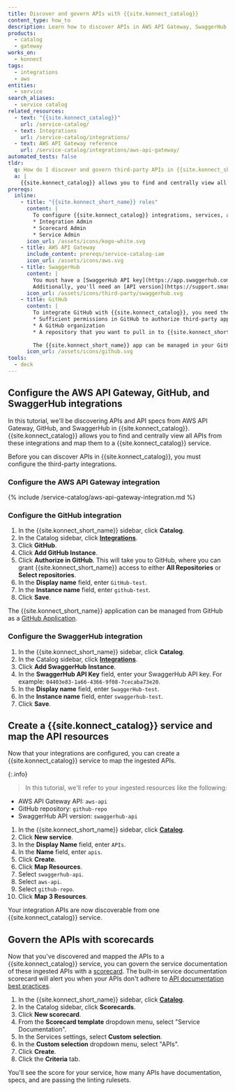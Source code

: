 ```yaml
---
title: Discover and govern APIs with {{site.konnect_catalog}}
content_type: how_to
description: Learn how to discover APIs in AWS API Gateway, SwaggerHub, and GitHub with {{site.konnect_catalog}} and govern them with scorecards.
products:
  - catalog
  - gateway
works_on:
  - konnect
tags:
  - integrations
  - aws
entities: 
  - service
search_aliases:
  - service catalog
related_resources:
  - text: "{{site.konnect_catalog}}"
    url: /service-catalog/
  - text: Integrations
    url: /service-catalog/integrations/
  - text: AWS API Gateway reference
    url: /service-catalog/integrations/aws-api-gateway/
automated_tests: false
tldr:
  q: How do I discover and govern third-party APIs in {{site.konnect_short_name}}?
  a: |
    {{site.konnect_catalog}} allows you to find and centrally view all APIs from these integrations and map them to a {{site.konnect_catalog}} service. First, authorize the integrations in {{site.konnect_catalog}} for AWS API Gateway, GitHub, and SwaggerHub. Then, create a {{site.konnect_catalog}} service and map resources from the integrations to the service. Finally, add a service documentation scorecard to your service to govern API documentation standards.
prereqs:
  inline:
    - title: "{{site.konnect_short_name}} roles"
      content: |
        To configure {{site.konnect_catalog}} integrations, services, and scorecards, you need the following [roles in {{site.konnect_short_name}}](/konnect-platform/teams-and-roles/#service-catalog):
        * Integration Admin
        * Scorecard Admin
        * Service Admin
      icon_url: /assets/icons/kogo-white.svg
    - title: AWS API Gateway
      include_content: prereqs/service-catalog-iam
      icon_url: /assets/icons/aws.svg
    - title: SwaggerHub
      content: |
        You must have a [SwaggerHub API key](https://app.swaggerhub.com/settings/apiKey) to authenticate your SwaggerHub account with {{site.konnect_short_name}}. 
        Additionally, you'll need an [API version](https://support.smartbear.com/swaggerhub/docs/en/manage-apis/versioning.html?sbsearch=API%20Versions0) in SwaggerHub to pull into {{site.konnect_short_name}} as a resource. You can name your SwaggerHub API version whatever you'd like. In this tutorial, we'll refer to your SwaggerHub API version as `swaggerhub-api`.
      icon_url: /assets/icons/third-party/swaggerhub.svg
    - title: GitHub
      content: |
        To integrate GitHub with {{site.konnect_catalog}}, you need the following:
        * Sufficient permissions in GitHub to authorize third-party applications and install the {{site.konnect_short_name}} GitHub App
        * A GitHub organization
        * A repository that you want to pull in to {{site.konnect_short_name}}. You can grant access to either all repositories or selected repositories during the authorization process. You can name your GitHub repository whatever you'd like. In this tutorial, we'll refer to your GitHub repository as `github-repo`.
        
        The {{site.konnect_short_name}} app can be managed in your GitHub account under **Applications > GitHub Apps**.
      icon_url: /assets/icons/github.svg
tools:
  - deck
---
```


## Configure the AWS API Gateway, GitHub, and SwaggerHub integrations

In this tutorial, we'll be discovering APIs and API specs from AWS API Gateway, GitHub, and SwaggerHub in {{site.konnect_catalog}}. {{site.konnect_catalog}} allows you to find and centrally view all APIs from these integrations and map them to a {{site.konnect_catalog}} service. 

Before you can discover APIs in {{site.konnect_catalog}}, you must configure the third-party integrations.

### Configure the AWS API Gateway integration

{% include /service-catalog/aws-api-gateway-integration.md %}

### Configure the GitHub integration

1. In the {{site.konnect_short_name}} sidebar, click **Catalog**.
1. In the Catalog sidebar, click **[Integrations](https://cloud.konghq.com/us/service-catalog/integrations)**.
2. Click **GitHub**.
1. Click **Add GitHub Instance**.
1. Click **Authorize in GitHub**. This will take you to GitHub, where you can grant {{site.konnect_short_name}} access to either **All Repositories** or **Select repositories**. 
1. In the **Display name** field, enter `GitHub-test`.
1. In the **Instance name** field, enter `github-test`.
1. Click **Save**.

The {{site.konnect_short_name}} application can be managed from GitHub as a [GitHub Application](https://docs.github.com/en/apps/using-github-apps/authorizing-github-apps).

### Configure the SwaggerHub integration

1. In the {{site.konnect_short_name}} sidebar, click **Catalog**.
1. In the Catalog sidebar, click **[Integrations](https://cloud.konghq.com/us/service-catalog/integrations)**.
2. Click **Add SwaggerHub Instance**.
1. In the **SwaggerHub API Key** field, enter your SwaggerHub API key. For example: `04403e83-1a66-4366-9f08-7cecaba73e20`.
1. In the **Display name** field, enter `SwaggerHub-test`.
1. In the **Instance name** field, enter `swaggerhub-test`.
1. Click **Save**. 

## Create a {{site.konnect_catalog}} service and map the API resources

Now that your integrations are configured, you can create a {{site.konnect_catalog}} service to map the ingested APIs.

{:.info}
> In this tutorial, we'll refer to your ingested resources like the following:
* AWS API Gateway API: `aws-api`
* GitHub repository: `github-repo`
* SwaggerHub API version: `swaggerhub-api`

1. In the {{site.konnect_short_name}} sidebar, click [**Catalog**](https://cloud.konghq.com/service-catalog/).
1. Click **New service**.
1. In the **Display Name** field, enter `APIs`.
1. In the **Name** field, enter `apis`.
1. Click **Create**.
1. Click **Map Resources**.
1. Select `swaggerhub-api`.
1. Select `aws-api`. 
1. Select `github-repo`. 
1. Click **Map 3 Resources**.

Your integration APIs are now discoverable from one {{site.konnect_catalog}} service.

## Govern the APIs with scorecards

Now that you've discovered and mapped the APIs to a {{site.konnect_catalog}} service, you can govern the service documentation of these ingested APIs with a [scorecard](/service-catalog/scorecards/). The built-in service documentation scorecard will alert you when your APIs don't adhere to [API documentation best practices](/service-catalog/scorecards/#service-documentation-linting).

1. In the {{site.konnect_short_name}} sidebar, click [**Catalog**](https://cloud.konghq.com/service-catalog/).
1. In the Catalog sidebar, click **Scorecards**.
1. Click **New scorecard**.
1. From the **Scorecard template** dropdown menu, select "Service Documentation".
1. In the Services settings, select **Custom selection**.
1. In the **Custom selection** dropdown menu, select "APIs". 
1. Click **Create**. 
1. Click the **Criteria** tab.

You'll see the score for your service, how many APIs have documentation, specs, and are passing the linting rulesets.



